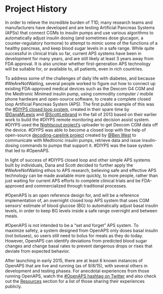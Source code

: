 # Project History

In order to relieve the incredible burden of T1D, many research teams and manufacturers have developed and are testing Artificial Pancreas Systems (APSs) that connect CGMs to insulin pumps and use various algorithms to automatically adjust insulin dosing (and sometimes dose glucagon, a counter-regulatory hormone) to attempt to mimic some of the functions of a healthy pancreas, and keep blood sugar levels in a safe range. While quite successful in clinical trials so far, current APS systems have been in development for many years, and are still likely at least 3 years away from FDA approval. It is also unclear whether first-generation APS technology will be suitable for, or available to, all patients, even in rich countries.

To address some of the challenges of daily life with diabetes, and because #WeAreNotWaiting, several people worked to figure out how to connect up existing FDA-approved medical devices such as the Dexcom G4 CGM and the Medtronic Minimed insulin pump, using commodity computer / mobile phone hardware and open-source software, to create a complete closed loop Artificial Pancreas System (APS). The first public example of this was the [#DIYPS closed loop system](http://diyps.org), created in their spare time by [@DanaMLewis](http://twitter.com/danamlewis) and [@ScottLeibrand](http://twitter.com/scottleibrand) in the fall of 2013 based on their earlier work to build the #DIYPS remote monitoring and decision assist system. #DIYPS used the [Nightscout project’s](http://nightscout.info) uploader to get Dexcom CGM data off the device. #DIYPS was able to become a closed loop with the help of open-source [decoding-carelink project](http://www.github.com/bewest/decoding-carelink) created by [@Ben West](http://twitter.com/bewestisdoing) to communicate with Medtronic insulin pumps, retrieve data and issue insulin-dosing commands to pumps that support it. #DIYPS was the base system that led to #OpenAPS. 

In light of success of #DIYPS closed loop and other simple APS systems built by individuals, Dana and Scott decided to further apply the #WeAreNotWaiting ethos to APS research, believing safe and effective APS technology can be made available more quickly, to more people, rather than just waiting for current APS efforts to complete clinical trials and be FDA-approved and commercialized through traditional processes. 

\#OpenAPS is an open reference design for, and will be a reference implementation of, an overnight closed loop APS system that uses CGM sensors’ estimate of blood glucose (BG) to automatically adjust basal insulin levels, in order to keep BG levels inside a safe range overnight and between meals.

\#OpenAPS is not intended to be a “set and forget” APS system. To maximize safety, a system designed from OpenAPS only doses basal insulin (not boluses), so users still need to bolus for meals as they do today. However, OpenAPS can identify deviations from predicted blood sugar changes and change basal rates to prevent dangerous drops or rises that deviate from expected behavior.

After launching in early 2015, there are at least 6 known instances of OpenAPS that are live and running (as of 9/8/15), with several others in development and testing phases. For anecdotal experiences from those running OpenAPS, watch the [#OpenAPS hashtag on Twitter](https://twitter.com/search?f=tweets&vertical=default&q=%23OpenAPS&src=typd) and also check out the [Resources](../Resources/resources.md) section for a list of those sharing their experiences publicly.
